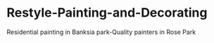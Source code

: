 # Restyle-Painting-and-Decorating
Residential painting in Banksia park-Quality painters in Rose Park
